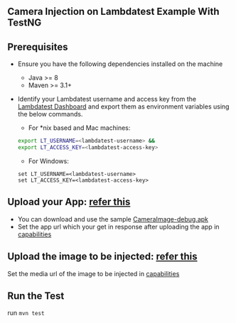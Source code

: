Camera Injection on Lambdatest Example With TestNG
----

## Prerequisites

- Ensure you have the following dependencies installed on the machine
    - Java >= 8
    - Maven >= 3.1+
- Identify your Lambdatest username and access key from the [Lambdatest Dashboard](https://appautomation.lambdatest.com/build) and export them as environment variables using the below commands.
  - For \*nix based and Mac machines:

  ```sh
  export LT_USERNAME=<lambdatest-username> &&
  export LT_ACCESS_KEY=<lambdatest-access-key>
  ```

    - For Windows:

  ```shell
  set LT_USERNAME=<lambdatest-username>
  set LT_ACCESS_KEY=<lambdatest-access-key>
  ```
 
 ## Upload your App: [refer this](https://www.lambdatest.com/support/docs/upload-your-mobile-app/)
- You can download and use the sample [CameraImage-debug.apk](https://github.com/MohammedKamle/LT-Camera_Injection-Sample/blob/main/CameraImage-debug.apk) 
- Set the app url which your get in response after uploading the app in [capabilities](https://github.com/MohammedKamle/LT-Camera_Injection-Sample/blob/a4116bfe3f562e5140bbc87717b0401665f927ea/src/test/java/com/lambdatest/Setup.java#L23)
## Upload the image to be injected: [refer this](https://www.lambdatest.com/support/docs/camera-image-injection/)
Set the media url of the image to be injected in [capabilities](https://github.com/MohammedKamle/LT-Camera_Injection-Sample/blob/a4116bfe3f562e5140bbc87717b0401665f927ea/src/test/java/com/lambdatest/Setup.java#L30)

## Run the Test
run `mvn test`
